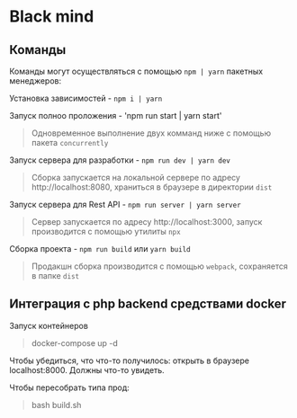 # Black mind

## Команды

Команды могут осуществляться с помощью `npm | yarn` пакетных менеджеров:

Установка зависимостей - `npm i | yarn`

Запуск полноо проложения - 'npm run start | yarn start'

> Одновременное выполнение двух комманд ниже с помощью пакета `concurrently`

Запуск сервера для разработки - `npm run dev | yarn dev`

> Сборка запускается на локальной сервере по адресу http://localhost:8080, храниться в браузере в директории `dist`

Запуск сервера для Rest API - `npm run server | yarn server`

> Сервер запускается по адресу http://localhost:3000, запуск производится с помощью утилиты `npx` 

Сборка проекта - `npm run build` или `yarn build`

> Продакшн сборка производится с помощью `webpack`, сохраняется в папке `dist`

## Интеграция с php backend средствами docker

Запуск контейнеров

> docker-compose up -d

Чтобы убедиться, что что-то получилось: открыть в браузере localhost:8000. Должны что-то увидеть.

Чтобы пересобрать типа прод:
> bash build.sh



